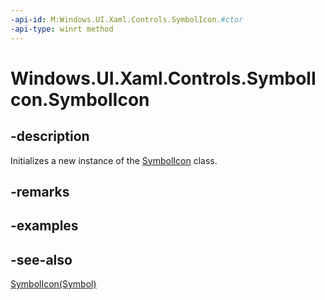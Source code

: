 ```yaml
---
-api-id: M:Windows.UI.Xaml.Controls.SymbolIcon.#ctor
-api-type: winrt method
---
```


<!-- Method syntax
public SymbolIcon()
-->

# Windows.UI.Xaml.Controls.SymbolIcon.SymbolIcon

## -description
Initializes a new instance of the [SymbolIcon](symbolicon.md) class.


## -remarks

## -examples

## -see-also
[SymbolIcon(Symbol)](symbolicon_symbolicon_717217156.md)
